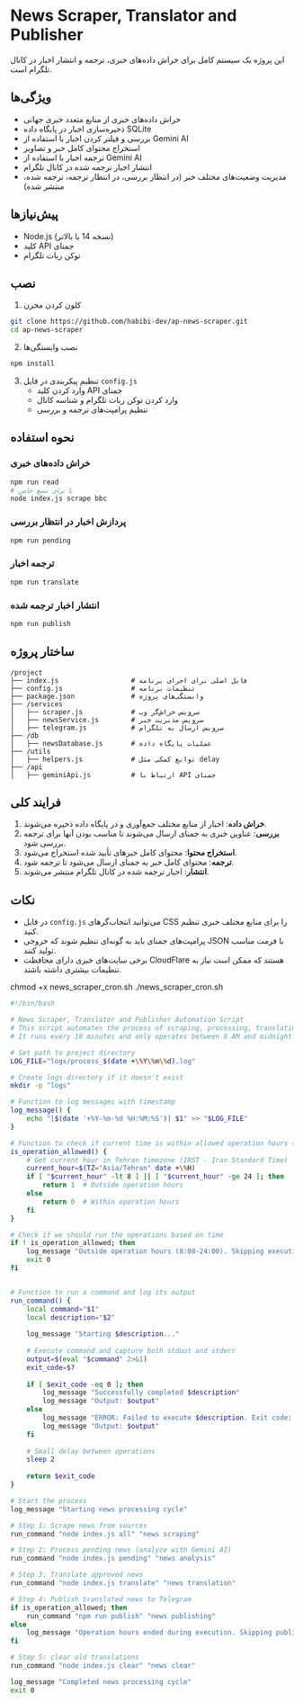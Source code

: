 # News Scraper, Translator and Publisher

این پروژه یک سیستم کامل برای خراش داده‌های خبری، ترجمه و انتشار اخبار در کانال تلگرام است.

## ویژگی‌ها

- خراش داده‌های خبری از منابع متعدد خبری جهانی
- ذخیره‌سازی اخبار در پایگاه داده SQLite
- بررسی و فیلتر کردن اخبار با استفاده از Gemini AI
- استخراج محتوای کامل خبر و تصاویر
- ترجمه اخبار با استفاده از Gemini AI
- انتشار اخبار ترجمه شده در کانال تلگرام
- مدیریت وضعیت‌های مختلف خبر (در انتظار بررسی، در انتظار ترجمه، ترجمه شده، منتشر شده)

## پیش‌نیازها

- Node.js (نسخه 14 یا بالاتر)
- کلید API جمنای
- توکن ربات تلگرام

## نصب

1. کلون کردن مخزن
```bash
git clone https://github.com/habibi-dev/ap-news-scraper.git
cd ap-news-scraper
```

2. نصب وابستگی‌ها
```bash
npm install
```

3. تنظیم پیکربندی در فایل `config.js`
    - وارد کردن کلید API جمنای
    - وارد کردن توکن ربات تلگرام و شناسه کانال
    - تنظیم پرامپت‌های ترجمه و بررسی

## نحوه استفاده

### خراش داده‌های خبری
```bash
npm run read
# یا برای منبع خاص
node index.js scrape bbc
```

### پردازش اخبار در انتظار بررسی
```bash
npm run pending
```

### ترجمه اخبار
```bash
npm run translate
```

### انتشار اخبار ترجمه شده
```bash
npm run publish
```

## ساختار پروژه

```
/project
├── index.js                  # فایل اصلی برای اجرای برنامه
├── config.js                 # تنظیمات برنامه
├── package.json              # وابستگی‌های پروژه
├── /services
│   ├── scraper.js            # سرویس خراش‌گر وب
│   ├── newsService.js        # سرویس مدیریت خبر
│   ├── telegram.js           # سرویس ارسال به تلگرام
├── /db
│   ├── newsDatabase.js       # عملیات پایگاه داده
├── /utils
│   ├── helpers.js            # توابع کمکی مثل delay
├── /api
│   ├── geminiApi.js          # ارتباط با API جمنای
```

## فرایند کلی

1. **خراش داده**: اخبار از منابع مختلف جمع‌آوری و در پایگاه داده ذخیره می‌شوند.
2. **بررسی**: عناوین خبری به جمنای ارسال می‌شوند تا مناسب بودن آنها برای ترجمه بررسی شود.
3. **استخراج محتوا**: محتوای کامل خبرهای تأیید شده استخراج می‌شود.
4. **ترجمه**: محتوای کامل خبر به جمنای ارسال می‌شود تا ترجمه شود.
5. **انتشار**: اخبار ترجمه شده در کانال تلگرام منتشر می‌شوند.

## نکات

- در فایل `config.js` می‌توانید انتخاب‌گرهای CSS را برای منابع مختلف خبری تنظیم کنید.
- پرامپت‌های جمنای باید به گونه‌ای تنظیم شوند که خروجی JSON با فرمت مناسب تولید کنند.
- برخی سایت‌های خبری دارای محافظت CloudFlare هستند که ممکن است نیاز به تنظیمات بیشتری داشته باشند.

chmod +x news_scraper_cron.sh
./news_scraper_cron.sh


```bash
#!/bin/bash

# News Scraper, Translator and Publisher Automation Script
# This script automates the process of scraping, processing, translating and publishing news
# It runs every 10 minutes and only operates between 8 AM and midnight

# Set path to project directory
LOG_FILE="logs/process_$(date +\%Y\%m\%d).log"

# Create logs directory if it doesn't exist
mkdir -p "logs"

# Function to log messages with timestamp
log_message() {
    echo "[$(date '+%Y-%m-%d %H:%M:%S')] $1" >> "$LOG_FILE"
}

# Function to check if current time is within allowed operation hours (8:00 AM to 12:00 AM)
is_operation_allowed() {
    # Get current hour in Tehran timezone (IRST - Iran Standard Time)
    current_hour=$(TZ="Asia/Tehran" date +\%H)
    if [ "$current_hour" -lt 8 ] || [ "$current_hour" -ge 24 ]; then
        return 1  # Outside operation hours
    else
        return 0  # Within operation hours
    fi
}

# Check if we should run the operations based on time
if ! is_operation_allowed; then
    log_message "Outside operation hours (8:00-24:00). Skipping execution."
    exit 0
fi


# Function to run a command and log its output
run_command() {
    local command="$1"
    local description="$2"
    
    log_message "Starting $description..."
    
    # Execute command and capture both stdout and stderr
    output=$(eval "$command" 2>&1)
    exit_code=$?
    
    if [ $exit_code -eq 0 ]; then
        log_message "Successfully completed $description"
        log_message "Output: $output"
    else
        log_message "ERROR: Failed to execute $description. Exit code: $exit_code"
        log_message "Output: $output"
    fi
    
    # Small delay between operations
    sleep 2
    
    return $exit_code
}

# Start the process
log_message "Starting news processing cycle"

# Step 1: Scrape news from sources
run_command "node index.js all" "news scraping"

# Step 2: Process pending news (analyze with Gemini AI)
run_command "node index.js pending" "news analysis"

# Step 3: Translate approved news
run_command "node index.js translate" "news translation"

# Step 4: Publish translated news to Telegram
if is_operation_allowed; then
    run_command "npm run publish" "news publishing"
else
    log_message "Operation hours ended during execution. Skipping publishing."
fi

# Step 5: clear old translations
run_command "node index.js clear" "news clear"

log_message "Completed news processing cycle"
exit 0
```